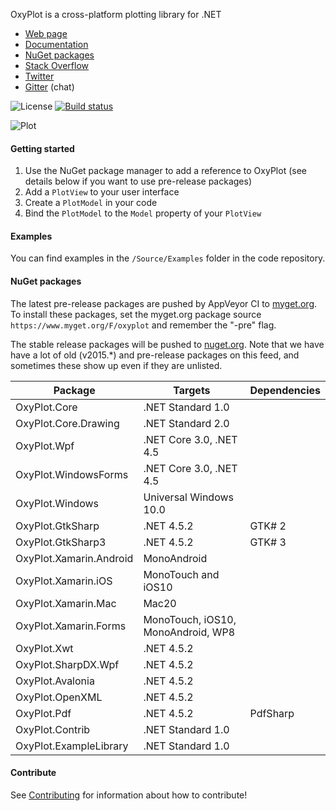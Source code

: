 OxyPlot is a cross-platform plotting library for .NET

- [Web page](https://oxyplot.github.io)
- [Documentation](https://oxyplot.readthedocs.io/en/latest/)
- [NuGet packages](https://www.nuget.org/packages?q=oxyplot)
- [Stack Overflow](https://stackoverflow.com/questions/tagged/oxyplot)
- [Twitter](https://twitter.com/hashtag/oxyplot)
- [Gitter](https://gitter.im/oxyplot/oxyplot) (chat)

![License](https://img.shields.io/badge/license-MIT-red.svg) [![Build status](https://img.shields.io/appveyor/ci/objorke/oxyplot/develop.svg)](https://ci.appveyor.com/project/objorke/oxyplot)

![Plot](https://oxyplot.github.io/public/images/normal-distributions.png)

#### Getting started

1.  Use the NuGet package manager to add a reference to OxyPlot (see details below if you want to use pre-release packages)
2. Add a `PlotView` to your user interface
3. Create a `PlotModel` in your code
4. Bind the `PlotModel` to the `Model` property of your `PlotView`

#### Examples

You can find examples in the `/Source/Examples` folder in the code repository.

#### NuGet packages

The latest pre-release packages are pushed by AppVeyor CI to [myget.org](https://www.myget.org/). To install these packages, set the myget.org package source `https://www.myget.org/F/oxyplot` and remember the "-pre" flag.

The stable release packages will be pushed to [nuget.org](https://www.nuget.org/packages?q=oxyplot). Note that we have  have a lot of old (v2015.\*) and pre-release packages on this feed, and sometimes these show up even if they are unlisted.

| Package                 | Targets                            | Dependencies |
|-------------------------|------------------------------------|--------------|
| OxyPlot.Core            | .NET Standard 1.0                  |              |
| OxyPlot.Core.Drawing    | .NET Standard 2.0                  |              |
| OxyPlot.Wpf             | .NET Core 3.0, .NET 4.5            |              |
| OxyPlot.WindowsForms    | .NET Core 3.0, .NET 4.5            |              |
| OxyPlot.Windows         | Universal Windows 10.0             |              |
| OxyPlot.GtkSharp        | .NET 4.5.2                         | GTK\# 2      |
| OxyPlot.GtkSharp3       | .NET 4.5.2                         | GTK\# 3      |
| OxyPlot.Xamarin.Android | MonoAndroid                        |              |
| OxyPlot.Xamarin.iOS     | MonoTouch and iOS10                |              |
| OxyPlot.Xamarin.Mac     | Mac20                              |              |
| OxyPlot.Xamarin.Forms   | MonoTouch, iOS10, MonoAndroid, WP8 |              |
| OxyPlot.Xwt             | .NET 4.5.2                         |              |
| OxyPlot.SharpDX.Wpf     | .NET 4.5.2                         |              |
| OxyPlot.Avalonia        | .NET 4.5.2                         |              |
| OxyPlot.OpenXML         | .NET 4.5.2                         |              |
| OxyPlot.Pdf             | .NET 4.5.2                         | PdfSharp     |
| OxyPlot.Contrib         | .NET Standard 1.0                  |              |
| OxyPlot.ExampleLibrary  | .NET Standard 1.0                  |              |

#### Contribute

See [Contributing](.github/CONTRIBUTING.md) for information about how to contribute!
